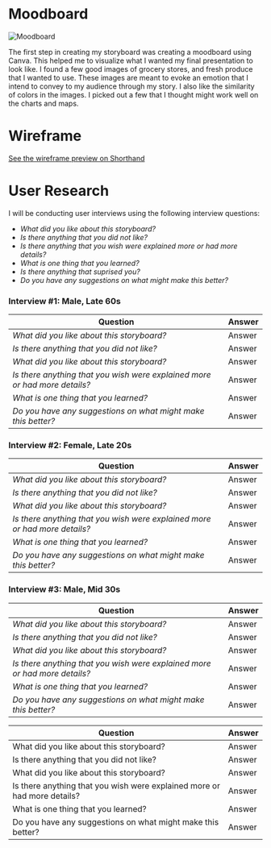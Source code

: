 # Moodboard
![Moodboard](https://user-images.githubusercontent.com/13319538/193477646-ac580e73-b67b-4a0e-9ba8-bce422c16c0a.png)

The first step in creating my storyboard was creating a moodboard using Canva. This helped me to visualize what I wanted my final presentation to look like. I found a few good images of grocery stores, and fresh produce that I wanted to use. These images are meant to evoke an emotion that I intend to convey to my audience through my story. I also like the similarity of colors in the images. I picked out a few that I thought might work well on the charts and maps.

# Wireframe
[See the wireframe preview on Shorthand](https://preview.shorthand.com/tqDIQ4mRXE4CqFao)

# User Research
I will be conducting user interviews using the following interview questions:

- *What did you like about this storyboard?*
- *Is there anything that you did not like?*
- *Is there anything that you wish were explained more or had more details?*
- *What is one thing that you learned?*
- *Is there anything that suprised you?*
- *Do you have any suggestions on what might make this better?*

### Interview #1: Male, Late 60s
|Question|Answer|
|---|---|
|*What did you like about this storyboard?*|Answer|
|*Is there anything that you did not like?*|Answer|
|*What did you like about this storyboard?*|Answer|
|*Is there anything that you wish were explained more or had more details?*|Answer|
|*What is one thing that you learned?*|Answer|
|*Do you have any suggestions on what might make this better?*|Answer|

### Interview #2: Female, Late 20s
|Question|Answer|
|---|---|
|*What did you like about this storyboard?*|Answer|
|*Is there anything that you did not like?*|Answer|
|*What did you like about this storyboard?*|Answer|
|*Is there anything that you wish were explained more or had more details?*|Answer|
|*What is one thing that you learned?*|Answer|
|*Do you have any suggestions on what might make this better?*|Answer|

### Interview #3: Male, Mid 30s
|Question|Answer|
|---|---|
|*What did you like about this storyboard?*|Answer|
|*Is there anything that you did not like?*|Answer|
|*What did you like about this storyboard?*|Answer|
|*Is there anything that you wish were explained more or had more details?*|Answer|
|*What is one thing that you learned?*|Answer|
|*Do you have any suggestions on what might make this better?*|Answer|

| Question | Answer |
| --- | --- |
| What did you like about this storyboard? | Answer |
| Is there anything that you did not like? | Answer |
| What did you like about this storyboard? | Answer |
| Is there anything that you wish were explained more or had more details? | Answer |
| What is one thing that you learned? | Answer |
| Do you have any suggestions on what might make this better? | Answer |
